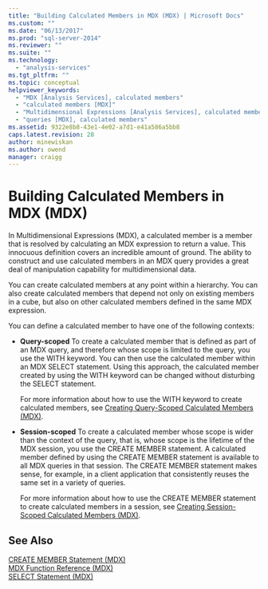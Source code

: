 ```yaml
---
title: "Building Calculated Members in MDX (MDX) | Microsoft Docs"
ms.custom: ""
ms.date: "06/13/2017"
ms.prod: "sql-server-2014"
ms.reviewer: ""
ms.suite: ""
ms.technology: 
  - "analysis-services"
ms.tgt_pltfrm: ""
ms.topic: conceptual
helpviewer_keywords: 
  - "MDX [Analysis Services], calculated members"
  - "calculated members [MDX]"
  - "Multidimensional Expressions [Analysis Services], calculated members"
  - "queries [MDX], calculated members"
ms.assetid: 9322e8b8-43e1-4e02-a7d1-e41a586a5bb8
caps.latest.revision: 28
author: minewiskan
ms.author: owend
manager: craigg
---
```

# Building Calculated Members in MDX (MDX)
  In Multidimensional Expressions (MDX), a calculated member is a member that is resolved by calculating an MDX expression to return a value. This innocuous definition covers an incredible amount of ground. The ability to construct and use calculated members in an MDX query provides a great deal of manipulation capability for multidimensional data.  
  
 You can create calculated members at any point within a hierarchy. You can also create calculated members that depend not only on existing members in a cube, but also on other calculated members defined in the same MDX expression.  
  
 You can define a calculated member to have one of the following contexts:  
  
-   **Query-scoped** To create a calculated member that is defined as part of an MDX query, and therefore whose scope is limited to the query, you use the WITH keyword. You can then use the calculated member within an MDX SELECT statement. Using this approach, the calculated member created by using the WITH keyword can be changed without disturbing the SELECT statement.  
  
     For more information about how to use the WITH keyword to create calculated members, see [Creating Query-Scoped Calculated Members &#40;MDX&#41;](mdx-calculated-members-query-scoped-calculated-members.md).  
  
-   **Session-scoped** To create a calculated member whose scope is wider than the context of the query, that is, whose scope is the lifetime of the MDX session, you use the CREATE MEMBER statement. A calculated member defined by using the CREATE MEMBER statement is available to all MDX queries in that session. The CREATE MEMBER statement makes sense, for example, in a client application that consistently reuses the same set in a variety of queries.  
  
     For more information about how to use the CREATE MEMBER statement to create calculated members in a session, see [Creating Session-Scoped Calculated Members &#40;MDX&#41;](mdx-calculated-members-session-scoped-calculated-members.md).  
  
## See Also  
 [CREATE MEMBER Statement &#40;MDX&#41;](/sql/mdx/mdx-data-definition-create-member)   
 [MDX Function Reference &#40;MDX&#41;](/sql/mdx/mdx-function-reference-mdx)   
 [SELECT Statement &#40;MDX&#41;](/sql/mdx/mdx-data-manipulation-select)  
  
  
